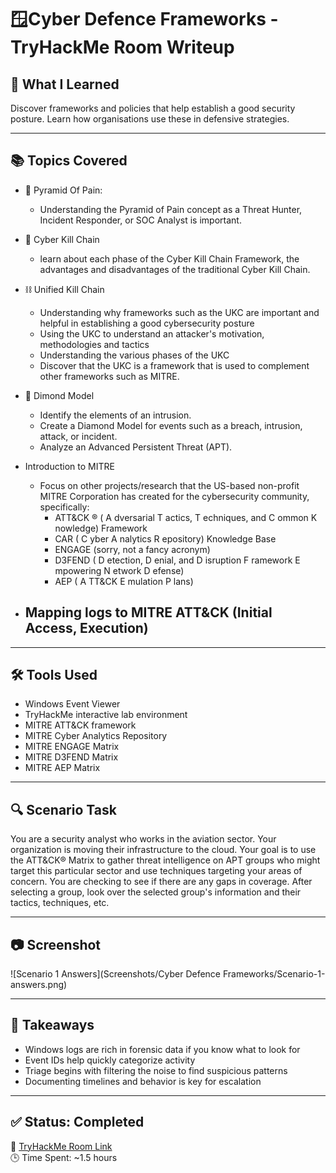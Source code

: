 # 🪟Cyber Defence Frameworks - TryHackMe Room Writeup

## 🧠 What I Learned

Discover frameworks and policies that help establish a good security posture. Learn how organisations use these in defensive strategies.

---

## 📚 Topics Covered

- 🔺 Pyramid Of Pain:
  - Understanding the Pyramid of Pain concept as a Threat Hunter, Incident Responder, or SOC Analyst is important.

- 🔗 Cyber Kill Chain
  - learn about each phase of the Cyber Kill Chain Framework, the advantages and disadvantages of the traditional Cyber Kill Chain. 
 
- ⛓️ Unified Kill Chain
  - Understanding why frameworks such as the UKC are important and helpful in establishing a good cybersecurity posture
  - Using the UKC to understand an attacker's motivation, methodologies and tactics
  - Understanding the various phases of the UKC
  - Discover that the UKC is a framework that is used to complement other frameworks such as MITRE.

- 💠 Dimond Model
  - Identify the elements of an intrusion. 
  - Create a Diamond Model for events such as a breach, intrusion, attack, or incident. 
  - Analyze an Advanced Persistent Threat (APT). 

- Introduction to MITRE
  - Focus on other projects/research that the US-based non-profit MITRE Corporation has created for the cybersecurity community, specifically:
    - ATT&CK ®  ( A dversarial  T actics,  T echniques,  and   C ommon  K nowledge) Framework
    - CAR ( C yber  A nalytics  R epository) Knowledge Base
    - ENGAGE  (sorry, not a fancy acronym)
    - D3FEND ( D etection,  D enial, and  D isruption  F ramework  E mpowering  N etwork  D efense)
    - AEP ( A TT&CK  E mulation  P lans)
    
- Mapping logs to MITRE ATT&CK (Initial Access, Execution)
  -   

---

## 🛠️ Tools Used

- Windows Event Viewer
- TryHackMe interactive lab environment
- MITRE ATT&CK framework
- MITRE Cyber Analytics Repository
- MITRE ENGAGE Matrix
- MITRE D3FEND Matrix
- MITRE AEP Matrix

---

## 🔍 Scenario Task

You are a security analyst who works in the aviation sector. Your organization is moving their infrastructure to the cloud. Your goal is to use the ATT&CK® Matrix to gather threat intelligence on APT groups who might target this particular sector and use techniques targeting your areas of concern. You are checking to see if there are any gaps in coverage. After selecting a group, look over the selected group's information and their tactics, techniques, etc. 



---

## 📷 Screenshot

![Scenario 1 Answers](Screenshots/Cyber Defence Frameworks/Scenario-1-answers.png)

---

## 📌 Takeaways

- Windows logs are rich in forensic data if you know what to look for
- Event IDs help quickly categorize activity
- Triage begins with filtering the noise to find suspicious patterns
- Documenting timelines and behavior is key for escalation

---

## ✅ Status: Completed

🔗 [TryHackMe Room Link](https://tryhackme.com/room/windowseventlogs)  
🕒 Time Spent: ~1.5 hours

